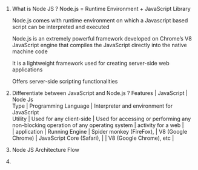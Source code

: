 1. What is Node JS ?
   Node.js = Runtime Environment + JavaScript Library
   
   Node.js comes with runtime environment on which a Javascript based script can be interpreted and executed
   
   Node.js is an extremely powerful framework developed on Chrome’s V8 JavaScript engine that compiles the JavaScript directly into the native machine code
   
   It is a lightweight framework used for creating server-side web applications
   
   Offers server-side scripting functionalities
         
2. Differentiate between JavaScript and Node.js ?
   Features         |  JavaScript                   |       Node Js   
   Type             |  Programming Language         |  Interpreter and environment for JavaScript  
   Utility          |  Used for any client-side     |  Used for accessing or performing any non-blocking operation of any operating system 
                    |  activity for a web           |   
                    |  application                  |
  Running Engine    |  Spider monkey (FireFox),     |  V8 (Google Chrome)
                    |  JavaScript Core (Safari),    |
                    |  V8 (Google Chrome), etc      |
                       
4. Node JS Architecture Flow 
5. 
